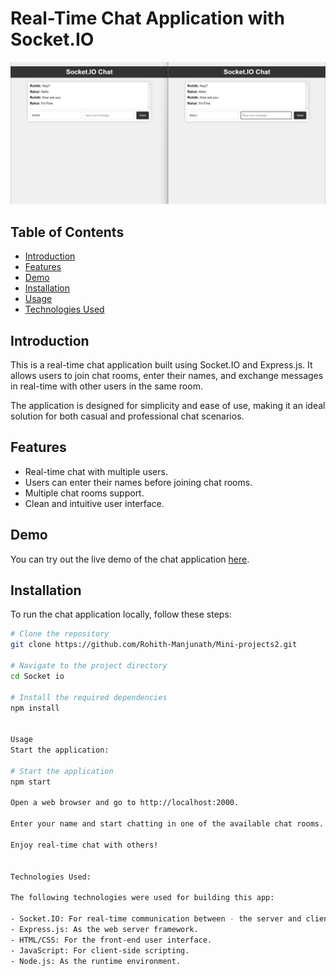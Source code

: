 # Real-Time Chat Application with Socket.IO

![App Screenshot](./assets/images/image.png)

## Table of Contents

- [Introduction](#introduction)
- [Features](#features)
- [Demo](#demo)
- [Installation](#installation)
- [Usage](#usage)
- [Technologies Used](#technologies-used)

## Introduction

This is a real-time chat application built using Socket.IO and Express.js. It allows users to join chat rooms, enter their names, and exchange messages in real-time with other users in the same room.

The application is designed for simplicity and ease of use, making it an ideal solution for both casual and professional chat scenarios.

## Features

- Real-time chat with multiple users.
- Users can enter their names before joining chat rooms.
- Multiple chat rooms support.
- Clean and intuitive user interface.

## Demo

You can try out the live demo of the chat application [here](https://chat-application-av5z.onrender.com/).

## Installation

To run the chat application locally, follow these steps:

```bash
# Clone the repository
git clone https://github.com/Rohith-Manjunath/Mini-projects2.git

# Navigate to the project directory
cd Socket io

# Install the required dependencies
npm install


Usage
Start the application:

# Start the application
npm start

Open a web browser and go to http://localhost:2000.

Enter your name and start chatting in one of the available chat rooms.

Enjoy real-time chat with others!


Technologies Used:

The following technologies were used for building this app:

- Socket.IO: For real-time communication between - the server and clients.
- Express.js: As the web server framework.
- HTML/CSS: For the front-end user interface.
- JavaScript: For client-side scripting.
- Node.js: As the runtime environment.